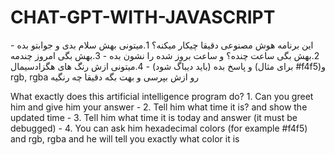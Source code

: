 # CHAT-GPT-WITH-JAVASCRIPT

این برنامه هوش مصنوعی دقیقا چیکار میکنه؟ 1.میتونی بهش سلام بدی و جوابتو بده - 2.بهش بگی ساعت چنده؟ و ساعت بروز شده را نشون بده - 3.بهش بگی امروز چندمه و پاسخ بده (باید دیباگ شود) - 4.میتونی ازش رنگ های هگزادسیمال (برای مثال #f4f5)و rgb, rgba رو ازش بپرسی و بهت بگه دقیقا چه رنگیه

What exactly does this artificial intelligence program do? 1. Can you greet him and give him your answer - 2. Tell him what time it is? and show the updated time - 3. Tell him what time it is today and answer (it must be debugged) - 4. You can ask him hexadecimal colors (for example #f4f5) and rgb, rgba and he will tell you exactly what color it is
